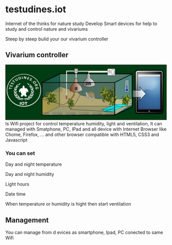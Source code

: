 # testudines.iot
Internet of the thinks for nature study
Develop Smart devices for help to study and control nature and vivariums


Steep by steep bulid  your our vivarium controller

## Vivarium controller 


![alt text](https://github.com/vniclos/testudines.iot/blob/master/vivarium%20controller/build%20module/etc/testudines%20iot%20banner.jpg "Vivarium controller testudines")
Is Wifi project for control temperature humidity, light and ventilation, It can managed with Smatphone, PC, IPad and all device with Internet Browser like Chome, Firefox, ... and other browser compatible with HTML5, CSS3 and Javascript

### You can set 
Day and night temperature

Day and night humidity

Light hours

Date time

When temperature or humidity is hight then start ventilation


## Management
You can manage from d evices as smartphone, Ipad, PC conected to same Wifi

  
